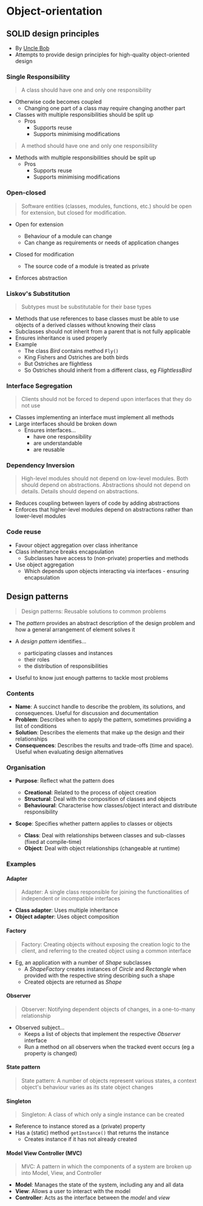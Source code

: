 # Object-orientation
## SOLID design principles
- By [Uncle Bob](http://butunclebob.com/ArticleS.UncleBob.PrinciplesOfOod)
- Attempts to provide design principles for high-quality object-oriented design

### Single Responsibility
> A class should have one and only one responsibility

- Otherwise code becomes coupled
  - Changing one part of a class may require changing another part
- Classes with multiple responsibilities should be split up
  - Pros
    - Supports reuse
    - Supports minimising modifications 

> A method should have one and only one responsibility
- Methods with multiple responsibilities should be split up
  - Pros
    - Supports reuse
    - Supports minimising modifications 

### Open-closed
> Software entities (classes, modules, functions, etc.) should be open for extension, 
> but closed for modification.

- Open for extension
  - Behaviour of a module can change
  - Can change as requirements or needs of application changes

- Closed for modification
  - The source code of a module is treated as private

- Enforces abstraction

### Liskov's Substitution
> Subtypes must be substitutable for their base types

- Methods that use references to base classes must be able to use objects of a derived classes 
without knowing their class
- Subclasses should not inherit from a parent that is not fully applicable
- Ensures inheritance is used properly
- Example
  - The class _Bird_ contains method `Fly()`
  - King Fishers and Ostriches are both birds
  - But Ostriches are flightless
  - So Ostriches should inherit from a different class, eg _FlightlessBird_

### Interface Segregation
> Clients should not be forced to depend upon interfaces that they do not use

- Classes implementing an interface must implement all methods
- Large interfaces should be broken down
  - Ensures interfaces...
    - have one responsibility
    - are understandable
    - are reusable

### Dependency Inversion
> High-level modules should not depend on low-level modules. Both should depend on abstractions. 
> Abstractions should not depend on details. Details should depend on abstractions.

- Reduces coupling between layers of code by adding abstractions
- Enforces that higher-level modules depend on abstractions rather than lower-level modules

### Code reuse
- Favour object aggregation over class inheritance
- Class inheritance breaks encapsulation
  - Subclasses have access to (non-private) properties and methods
- Use object aggregation 
  - Which depends upon objects interacting via interfaces - ensuring encapsulation

## Design patterns
> Design patterns: Reusable solutions to common problems

- The _pattern_ provides an abstract description of the design problem and how a general arrangement
of element solves it
- A _design pattern_ identifies... 
  - participating classes and instances
  - their roles
  - the distribution of responsibilities

- Useful to know just enough patterns to tackle most problems

### Contents
- __Name__: A succinct handle to describe the problem, its solutions, and consequences. Useful for
discussion and documentation
- __Problem__: Describes when to apply the pattern, sometimes providing a list of conditions
- __Solution__: Describes the elements that make up the design and their relationships
- __Consequences__: Describes the results and trade-offs (time and space). Useful when evaluating
design alternatives

### Organisation
- __Purpose__: Reflect what the pattern does
  - __Creational__: Related to the process of object creation
  - __Structural__: Deal with the composition of classes and objects
  - __Behavioural__: Characterise how classes/object interact and distribute responsibility

- __Scope__: Specifies whether pattern applies to classes or objects
  - __Class__: Deal with relationships between classes and sub-classes (fixed at compile-time)
  - __Object__: Deal with object relationships (changeable at runtime)

### Examples
#### Adapter
> Adapter: A single class responsible for joining the functionalities of independent or 
> incompatible interfaces

- __Class adapter__: Uses multiple inheritance
- __Object adapter__: Uses object composition

#### Factory
> Factory: Creating objects without exposing the creation logic to the client, and referring to the 
> created object using a common interface

- Eg, an application with a number of _Shape_ subclasses
  - A _ShapeFactory_ creates instances of _Circle_ and _Rectangle_ when provided with the respective 
string describing such a shape
  - Created objects are returned as _Shape_

#### Observer
> Observer: Notifying dependent objects of changes, in a one-to-many relationship

- Observed subject...
  - Keeps a list of objects that implement the respective _Observer_ interface
  - Run a method on all observers when the tracked event occurs (eg a property is changed)

#### State pattern
> State pattern: A number of objects represent various states, a context object's behaviour varies
> as its state object changes

#### Singleton
> Singleton: A class of which only a single instance can be created

- Reference to instance stored as a (private) property
- Has a (static) method `getInstance()` that returns the instance
  - Creates instance if it has not already created

#### Model View Controller (MVC)
> MVC: A pattern in which the components of a system are broken up into Model, View, and Controller

- __Model__: Manages the state of the system, including any and all data
- __View__: Allows a user to interact with the model
- __Controller__: Acts as the interface between the _model_ and _view_
